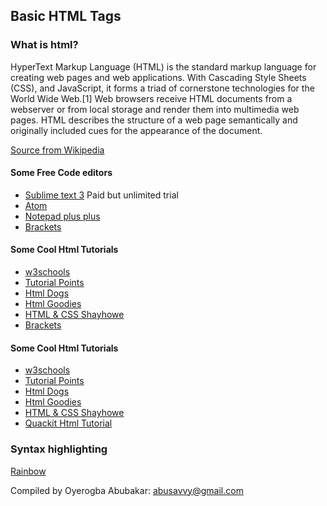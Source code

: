 ## Basic HTML Tags

### What is html?
HyperText Markup Language (HTML) is the standard markup language for creating web pages and web applications. With Cascading Style Sheets (CSS), and JavaScript, it forms a triad of cornerstone technologies for the World Wide Web.[1] Web browsers receive HTML documents from a webserver or from local storage and render them into multimedia web pages. HTML describes the structure of a web page semantically and originally included cues for the appearance of the document.

[Source from Wikipedia](https://en.wikipedia.org/wiki/HTML)

#### Some Free Code editors
- [Sublime text 3](https://www.sublimetext.com/3) Paid but unlimited trial
- [Atom](https://atom.io/)
- [Notepad plus plus](http://notepad-plus-plus.org/)
- [Brackets](http://brackets.io/)

#### Some Cool Html Tutorials
- [w3schools](http://www.w3schools.com/html/)
- [Tutorial Points](https://www.tutorialspoint.com/html/)
- [Html Dogs](http://htmldog.com/guides/html/beginner/)
- [Html Goodies](http://www.htmlgoodies.com/primers/html/article.php/3478131)
- [HTML & CSS Shayhowe](http://learn.shayhowe.com/html-css/)
- [Brackets](http://brackets.io/)

#### Some Cool Html Tutorials
- [w3schools](http://www.w3schools.com/html/)
- [Tutorial Points](https://www.tutorialspoint.com/html/)
- [Html Dogs](http://htmldog.com/guides/html/beginner/)
- [Html Goodies](http://www.htmlgoodies.com/primers/html/article.php/3478131)
- [HTML & CSS Shayhowe](http://learn.shayhowe.com/html-css/)
- [Quackit Html Tutorial](http://www.quackit.com/html/tutorial/)

### Syntax highlighting
[Rainbow](https://craig.is/making/rainbows)

Compiled by Oyerogba Abubakar: [abusavvy@gmail.com](abusavvy@gmail.com)
